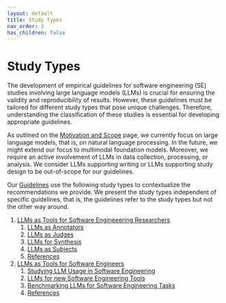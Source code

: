 ```yaml
---
layout: default
title: Study Types
nav_order: 3
has_children: false
---
```


# Study Types

The development of empirical guidelines for software engineering (SE) studies involving large language models (LLMs) is crucial for ensuring the validity and reproducibility of results.
However, these guidelines must be tailored for different study types that pose unique challenges.
Therefore, understanding the classification of these studies is essential for developing appropriate guidelines.

As outlined on the [Motivation and Scope](/scope) page, we currently focus on large language models, that is, on natural language processing. In the future, we might extend our focus to multimodal foundation models.
Moreover, we require an active involvement of LLMs in data collection, processing, or analysis.
We consider LLMs supporting writing or LLMs supporting study design to be out-of-scope for our guidelines.

Our [Guidelines](/guidelines) use the following study types to contextualize the recommendations we provide.
We present the study types independent of specific guidelines, that is, the guidelines refer to the study types but not the other way around.

1. [LLMs as Tools for Software Engineeering Researchers](#introduction-llms-as-tools-for-software-engineering-researchers)
    1. [LLMs as Annotators](#llms-as-annotators)
    2. [LLMs as Judges](#llms-as-judges)
    3. [LLMs for Synthesis](#llms-for-synthesis)
    4. [LLMs as Subjects](#llms-as-subjects)
    5. [References](#references)
2. [LLMs as Tools for Software Engineers](#introduction-llms-as-tools-for-software-engineers)
    1. [Studying LLM Usage in Software Engineering](#studying-llm-usage-in-software-engineering)
    2. [LLMs for new Software Engineering Tools](#llms-for-new-software-engineering-tools)
    3. [Benchmarking LLMs for Software Engineering Tasks](#benchmarking-llms-for-software-engineering-tasks)
    4. [References](#references)

